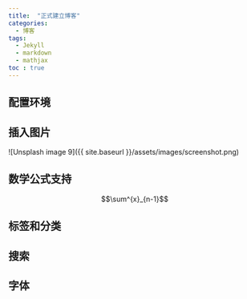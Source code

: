 ```yaml
---
title:  "正式建立博客"
categories: 
  - 博客
tags:
  - Jekyll
  - markdown
  - mathjax
toc : true
---
```



## 配置环境



## 插入图片

![Unsplash image 9]({{ site.baseurl }}/assets/images/screenshot.png)

## 数学公式支持

$$\sum^{x}_{n-1}$$


## 标签和分类


## 搜索


## 字体




